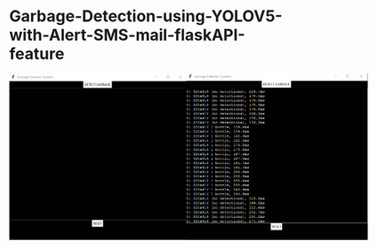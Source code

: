 # Garbage-Detection-using-YOLOV5-with-Alert-SMS-mail-flaskAPI-feature
<div style="display: flex; height: 100vh; align="center"">
  <img src="img/1.png" alt="Description of the image" width="400" height="300">
  <img src="img/2.png" alt="Description of the image" width="400" height="300">
</div>
<div align="center">
  <img src="img/3.png" alt="Flask Api Hosting">
  <img src="img/4.png" >
  <img src="img/5.png" >
  <img src="img/6.png" >
  <img src="img/7 (3).png" > 
</div>

<div style="display: flex; height: 100vh; align="center"">
  <img src="img/7 (1).jpg" alt="Description of the image" width="300" height="250">
  <img src="img/7 (1).png" alt="Description of the image" width="300" height="250">
  <img src="img/7 (2).png" alt="Description of the image" width="300" height="250">
</div>
<div align="center">
  <img src="img/7 (3).png" > 
</div>


